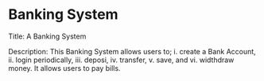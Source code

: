 # Banking System

Title: A Banking System

Description: 
This Banking System allows users to;
i. create a Bank Account,
ii. login periodically, 
iii. deposi, 
iv. transfer, 
v. save, and
vi. widthdraw money. It allows users to pay bills.
